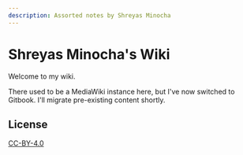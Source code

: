 ```yaml
---
description: Assorted notes by Shreyas Minocha
---
```


# Shreyas Minocha's Wiki

Welcome to my wiki.

There used to be a MediaWiki instance here, but I've now switched to Gitbook. I'll migrate pre-existing content shortly.

## License

[CC-BY-4.0](https://creativecommons.org/licenses/by/4.0)

